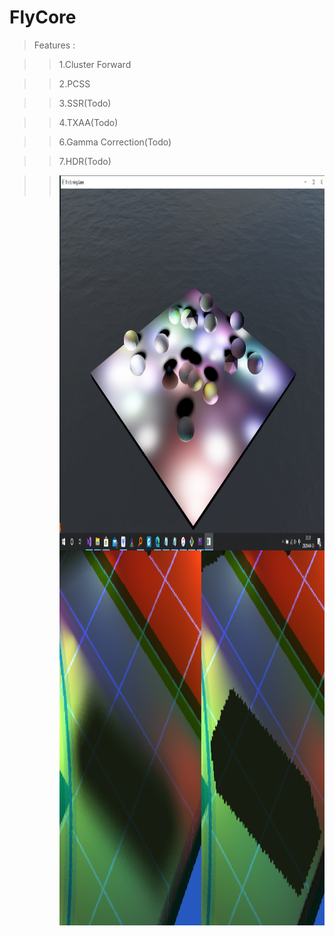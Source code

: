 # FlyCore

>Features :  


>>1.Cluster Forward  


>>2.PCSS  


>>3.SSR(Todo)


>>4.TXAA(Todo)


>>6.Gamma Correction(Todo)


>>7.HDR(Todo)


>><img align="right" width="800" height="600" src="https://github.com/InsaneZeroGame/FlyCore/blob/master/readme1.png"> </br> 
>><img align="right" width="800" height="600" src="https://github.com/InsaneZeroGame/FlyCore/blob/master/PCSS.png"> </br>  
